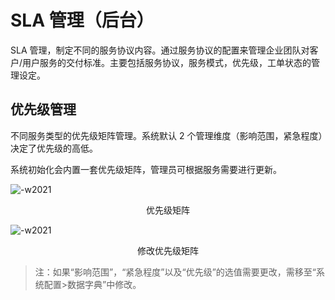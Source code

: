 # SLA 管理（后台）

SLA 管理，制定不同的服务协议内容。通过服务协议的配置来管理企业团队对客户/用户服务的交付标准。主要包括服务协议，服务模式，优先级，工单状态的管理设定。

## 优先级管理

不同服务类型的优先级矩阵管理。系统默认 2 个管理维度（影响范围，紧急程度）决定了优先级的高低。

系统初始化会内置一套优先级矩阵，管理员可根据服务需要进行更新。

![-w2021](../../media/b90491b1adcd29d09c191a3af2efbbc6.png)

<center>优先级矩阵</center>

![-w2021](../../media/fe3995196d21d9bcf537ac352302ac45.png)

<center>修改优先级矩阵</center>

> 注：如果“影响范围”，“紧急程度”以及“优先级”的选值需要更改，需移至“系统配置\>数据字典”中修改。
